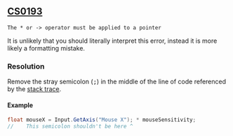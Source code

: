 ## [CS0193](https://docs.microsoft.com/en-us/dotnet/csharp/misc/cs0193)

```
The * or -> operator must be applied to a pointer
```


It is unlikely that you should literally interpret this error, instead it is more likely a formatting mistake.

### Resolution
Remove the stray semicolon (<kbd>;</kbd>) in the middle of the line of code referenced by the [stack trace](../Programming/Stack%20Traces.md).

#### Example
```csharp
float mouseX = Input.GetAxis("Mouse X"); * mouseSensitivity;
//    This semicolon shouldn't be here ^
```
